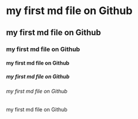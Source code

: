 # my first md file on Github
## my first md file on Github
### my first md file on Github
#### my first md file on Github
##### my first md file on Github
###### my first md file on Github
my first md file on Github
